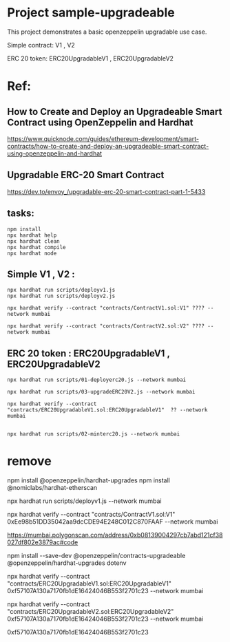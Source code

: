 # Project sample-upgradeable


This project demonstrates a basic openzeppelin upgradable use case. 

Simple contract:   V1 , V2 

ERC 20 token: ERC20UpgradableV1 , ERC20UpgradableV2 

# Ref: 
## How to Create and Deploy an Upgradeable Smart Contract using OpenZeppelin and Hardhat
https://www.quicknode.com/guides/ethereum-development/smart-contracts/how-to-create-and-deploy-an-upgradeable-smart-contract-using-openzeppelin-and-hardhat

## Upgradable ERC-20 Smart Contract
https://dev.to/envoy_/upgradable-erc-20-smart-contract-part-1-5433



## tasks:

```shell
npm install
npx hardhat help
npx hardhat clean 
npx hardhat compile 
npx hardhat node
```
##  Simple V1 , V2 :  

```shell
npx hardhat run scripts/deployv1.js
npx hardhat run scripts/deployv2.js

npx hardhat verify --contract "contracts/ContractV1.sol:V1" ???? --network mumbai

npx hardhat verify --contract "contracts/ContractV2.sol:V2" ???? --network mumbai
```

## ERC 20 token : ERC20UpgradableV1 , ERC20UpgradableV2 

```shell
npx hardhat run scripts/01-deployerc20.js --network mumbai

npx hardhat run scripts/03-upgradeERC20V2.js --network mumbai

npx hardhat verify --contract "contracts/ERC20UpgradableV1.sol:ERC20UpgradableV1"  ?? --network mumbai


npx hardhat run scripts/02-minterc20.js --network mumbai

```

# remove

npm install @openzeppelin/hardhat-upgrades
npm install @nomiclabs/hardhat-etherscan 



 npx hardhat  run scripts/deployv1.js --network mumbai 







npx hardhat verify --contract "contracts/ContractV1.sol:V1"  0xEe98b51DD35042aa9dcCDE94E248C012C870FAAF --network mumbai


https://mumbai.polygonscan.com/address/0xb08139004297cb7abd121cf38027df802e3879ac#code




npm install --save-dev @openzeppelin/contracts-upgradeable  @openzeppelin/hardhat-upgrades dotenv



npx hardhat verify --contract "contracts/ERC20UpgradableV1.sol:ERC20UpgradableV1"  0xf57107A130a7170fb1dE16424046B553f2701c23 --network mumbai


npx hardhat verify --contract "contracts/ERC20UpgradableV2.sol:ERC20UpgradableV2"  0xf57107A130a7170fb1dE16424046B553f2701c23 --network mumbai


0xf57107A130a7170fb1dE16424046B553f2701c23



